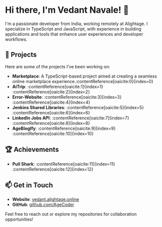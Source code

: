 # Hi there, I'm Vedant Navale! 👋

I'm a passionate developer from India, working remotely at Alightage. I specialize in TypeScript and JavaScript, with experience in building applications and tools that enhance user experiences and developer workflows.

## 🚀 Projects

Here are some of the projects I've been working on:

- **Marketplace**: A TypeScript-based project aimed at creating a seamless online marketplace experience.&#8203;:contentReference[oaicite:0]{index=0}
- **AiTrip**: :contentReference[oaicite:1]{index=1}&#8203;:contentReference[oaicite:2]{index=2}
- **Error-Website**: :contentReference[oaicite:3]{index=3}&#8203;:contentReference[oaicite:4]{index=4}
- **Jenkins Shared Libraries**: :contentReference[oaicite:5]{index=5}&#8203;:contentReference[oaicite:6]{index=6}
- **LinkedIn Jobs API**: :contentReference[oaicite:7]{index=7}&#8203;:contentReference[oaicite:8]{index=8}
- **AgeBlogIfy**: :contentReference[oaicite:9]{index=9}&#8203;:contentReference[oaicite:10]{index=10}

## 🏆 Achievements

- **Pull Shark**: :contentReference[oaicite:11]{index=11}&#8203;:contentReference[oaicite:12]{index=12}

## 📫 Get in Touch

- **Website**: [vedant.alightage.online](https://vedant.alightage.online/)
- **GitHub**: [github.com/AgeCoder](https://github.com/AgeCoder)

Feel free to reach out or explore my repositories for collaboration opportunities!

